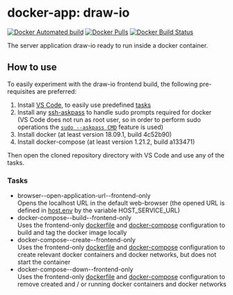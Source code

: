 # docker-app: draw-io

[![Docker Automated build](https://img.shields.io/docker/automated/talsenteam/docker-draw-io.svg?style=for-the-badge)](https://hub.docker.com/r/talsenteam/docker-draw-io/)
[![Docker Pulls](https://img.shields.io/docker/pulls/talsenteam/docker-draw-io.svg?style=for-the-badge)](https://hub.docker.com/r/talsenteam/docker-draw-io/)
[![Docker Build Status](https://img.shields.io/docker/build/talsenteam/docker-draw-io.svg?style=for-the-badge)](https://hub.docker.com/r/talsenteam/docker-draw-io/)

The server application draw-io ready to run inside a docker container.

## How to use

To easily experiment with the draw-io frontend build, the following pre-requisites are preferred:

1. Install [VS Code](https://code.visualstudio.com/), to easily use predefined [tasks](.vscode/tasks.json)
2. Install any [ssh-askpass](https://man.openbsd.org/ssh-askpass.1) to handle sudo prompts required for docker  
   (VS Code does not run as root user, so in order to perform sudo operations the [`sudo --askpass CMD`](bash/util/elevate.sh) feature is used)
3. Install docker (at least version 18.09.1, build 4c52b90)
4. Install docker-compose (at least version 1.21.2, build a133471)

Then open the cloned repository directory with VS Code and use any of the tasks.

### Tasks

- browser--open-application-url--frontend-only  
  Opens the localhost URL in the default web-browser (the opened URL is defined in [host.env](host.env) by the variable HOST_SERVICE_URL)
- docker-compose--build--frontend-only  
  Uses the frontend-only [dockerfile](docker/server--draw-io/frontend-only.dockerfile) and [docker-compose](docker-compose/server--draw-io/frontend-only.docker-compose) configuration to build and tag the docker image locally
- docker-compose--create--frontend-only  
  Uses the frontend-only [dockerfile](docker/server--draw-io/frontend-only.dockerfile) and [docker-compose](docker-compose/server--draw-io/frontend-only.docker-compose) configuration to create relevant docker containers and docker networks, but does not start the container
- docker-compose--down--frontend-only  
  Uses the frontend-only [dockerfile](docker/server--draw-io/frontend-only.dockerfile) and [docker-compose](docker-compose/server--draw-io/frontend-only.docker-compose) configuration to remove created and / or running docker containers and docker networks
